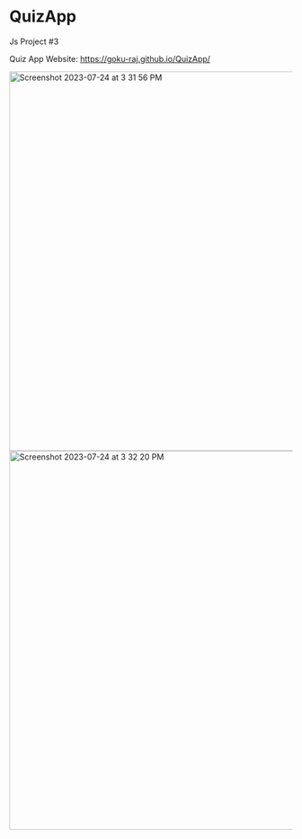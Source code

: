 # QuizApp
Js Project #3

Quiz App 
Website: https://goku-raj.github.io/QuizApp/ <br>

<img width="675" alt="Screenshot 2023-07-24 at 3 31 56 PM" src="https://github.com/goku-raj/QuizApp/assets/113906770/0573f19d-83c6-45c1-809f-2f135a46ad59">

<img width="674" alt="Screenshot 2023-07-24 at 3 32 20 PM" src="https://github.com/goku-raj/QuizApp/assets/113906770/e60bedb5-bbbd-4a28-8c45-6e0f6e6f6cb9">
